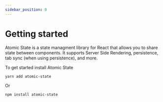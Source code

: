 ```yaml
---
sidebar_position: 0
---
```


# Getting started

Atomic State is a state managment library for React that allows you to share state between components. It supports Server Side Rendering, persistence, tab sync (when using persistence), and more.


To get started install Atomic State

```
yarn add atomic-state
```

Or

```
npm install atomic-state
```